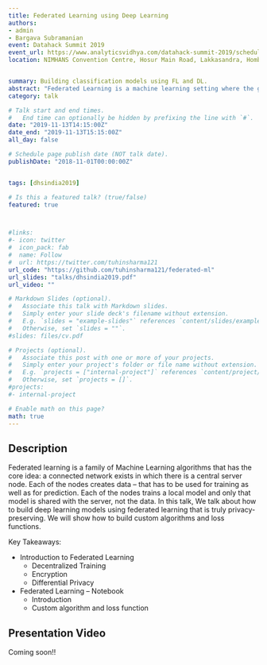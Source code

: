 ```yaml
---
title: Federated Learning using Deep Learning
authors:
- admin
- Bargava Subramanian
event: Datahack Summit 2019
event_url: https://www.analyticsvidhya.com/datahack-summit-2019/schedule/hack-session-secure-and-privacy-preserving-deep-learning-using-federated-learning/
location: NIMHANS Convention Centre, Hosur Main Road, Lakkasandra, Hombegowda Nagar, Bengaluru - 560029, Karnataka, India.


summary: Building classification models using FL and DL.
abstract: "Federated Learning is a machine learning setting where the goal is to train a high-quality centralized model with training data distributed over a large number of clients each with unreliable and relatively slow network connections."
category: talk

# Talk start and end times.
#   End time can optionally be hidden by prefixing the line with `#`.
date: "2019-11-13T14:15:00Z"
date_end: "2019-11-13T15:15:00Z"
all_day: false

# Schedule page publish date (NOT talk date).
publishDate: "2018-11-01T00:00:00Z"


tags: [dhsindia2019]

# Is this a featured talk? (true/false)
featured: true



#links:
#- icon: twitter
#  icon_pack: fab
#  name: Follow
#  url: https://twitter.com/tuhinsharma121
url_code: "https://github.com/tuhinsharma121/federated-ml"
url_slides: "talks/dhsindia2019.pdf"
url_video: ""

# Markdown Slides (optional).
#   Associate this talk with Markdown slides.
#   Simply enter your slide deck's filename without extension.
#   E.g. `slides = "example-slides"` references `content/slides/example-slides.md`.
#   Otherwise, set `slides = ""`.
#slides: files/cv.pdf

# Projects (optional).
#   Associate this post with one or more of your projects.
#   Simply enter your project's folder or file name without extension.
#   E.g. `projects = ["internal-project"]` references `content/project/deep-learning/index.md`.
#   Otherwise, set `projects = []`.
#projects:
#- internal-project

# Enable math on this page?
math: true
---
```


<h2>Description</h2>

Federated learning is a family of Machine Learning algorithms that has the core idea: a connected network exists in which there is a central server node. Each of the nodes creates data – that has to be used for training as well as for prediction. Each of the nodes trains a local model and only that model is shared with the server, not the data.
In this talk, We talk about how to build deep learning models using federated learning that is truly privacy-preserving. We will show how to build custom algorithms and loss functions.


Key Takeaways:

- Introduction to Federated Learning
    - Decentralized Training
    - Encryption
    - Differential Privacy
- Federated Learning – Notebook
    - Introduction
    - Custom algorithm and loss function


<h2>Presentation Video</h2>

Coming soon!!